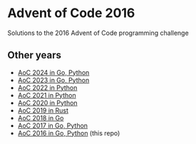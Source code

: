 # Advent of Code 2016

Solutions to the 2016 Advent of Code programming challenge

## Other years

- [AoC 2024 in Go, Python](https://github.com/papibe/advent-of-code-2024)
- [AoC 2023 in Go, Python](https://github.com/papibe/advent-of-code-2023)
- [AoC 2022 in Python](https://github.com/papibe/advent-of-code-2022)
- [AoC 2021 in Python](https://github.com/papibe/advent-of-code-2021)
- [AoC 2020 in Python](https://github.com/papibe/advent-of-code-2020)
- [AoC 2019 in Rust](https://github.com/papibe/advent-of-code-2019-rust)
- [AoC 2018 in Go](https://github.com/papibe/advent-of-code-2018-go)
- [AoC 2017 in Go, Python](https://github.com/papibe/advent-of-code-2017)
- [AoC 2016 in Go, Python](https://github.com/papibe/advent-of-code-2016) (this repo)

